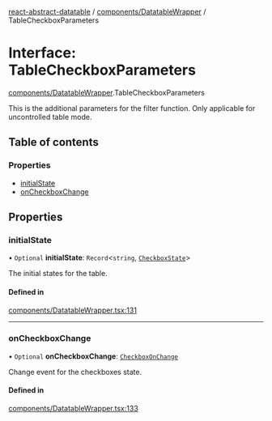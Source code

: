 [react-abstract-datatable](../README.md) / [components/DatatableWrapper](../modules/components_DatatableWrapper.md) / TableCheckboxParameters

# Interface: TableCheckboxParameters

[components/DatatableWrapper](../modules/components_DatatableWrapper.md).TableCheckboxParameters

This is the additional parameters for the filter function.
Only applicable for uncontrolled table mode.

## Table of contents

### Properties

- [initialState](components_DatatableWrapper.TableCheckboxParameters.md#initialstate)
- [onCheckboxChange](components_DatatableWrapper.TableCheckboxParameters.md#oncheckboxchange)

## Properties

### initialState

• `Optional` **initialState**: `Record`<`string`, [`CheckboxState`](helpers_types.CheckboxState.md)\>

The initial states for the table.

#### Defined in

[components/DatatableWrapper.tsx:131](https://github.com/imballinst/react-abstract-datatable/blob/master/src/components/DatatableWrapper.tsx#L131)

___

### onCheckboxChange

• `Optional` **onCheckboxChange**: [`CheckboxOnChange`](../modules/helpers_types.md#checkboxonchange)

Change event for the checkboxes state.

#### Defined in

[components/DatatableWrapper.tsx:133](https://github.com/imballinst/react-abstract-datatable/blob/master/src/components/DatatableWrapper.tsx#L133)
